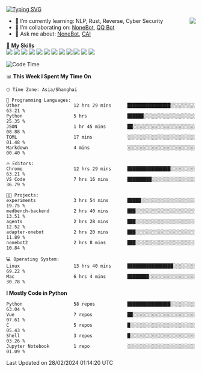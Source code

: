 [![Typing SVG](https://readme-typing-svg.herokuapp.com?size=25&duration=2500&color=8C43EA&vCenter=true&width=200&height=40&lines=Hi+there+%F0%9F%91%8B%F0%9F%8F%BB;I'm+yanyongyu)](https://git.io/typing-svg)

<a href="#">
  <img align="right" src="https://github-readme-stats.vercel.app/api?username=yanyongyu&count_private=true&show_icons=true&bg_color=15,f2f7fd,E0EAFC" />
</a>

- 🌱 I’m currently learning: NLP, Rust, Reverse, Cyber Security
- 👯 I’m collaborating on: [NoneBot](https://github.com/nonebot), [QQ Bot](https://github.com/Mrs4s/go-cqhttp)
- 💬 Ask me about: [NoneBot](https://github.com/nonebot), [CAI](https://github.com/cscs181/CAI)

🌟 **My Skills**  
![](https://img.shields.io/badge/-Python-3e74a2?style=flat-square&logo=Python&logoColor=fff)
![](https://img.shields.io/badge/-TypeScript-3178C6?style=flat-square&logo=TypeScript&logoColor=fff)
![](https://img.shields.io/badge/-Vue-4fc08d?style=flat-square&logo=Vue.js&logoColor=fff)
![](https://img.shields.io/badge/-React-2d98ce?style=flat-square&logo=React&logoColor=fff)
![](https://img.shields.io/badge/-FastAPI-009688?style=flat-square&logo=FastAPI&logoColor=fff)
![](https://img.shields.io/badge/-Linux-000000?style=flat-square&logo=Linux&logoColor=fff)
![](https://img.shields.io/badge/-Docker-2496ED?style=flat-square&logo=Docker&logoColor=fff)
![](https://img.shields.io/badge/-Kubernetes-326CE5?style=flat-square&logo=Kubernetes&logoColor=fff)
![](https://img.shields.io/badge/-GitHub%20Actions-2088FF?style=flat-square&logo=GitHubActions&logoColor=fff)
![](https://img.shields.io/badge/-PostgreSQL-4169E1?style=flat-square&logo=PostgreSQL&logoColor=fff)
![](https://img.shields.io/badge/-Redis-DC382D?style=flat-square&logo=Redis&logoColor=fff)
![](https://img.shields.io/badge/-MongoDB-47A248?style=flat-square&logo=MongoDB&logoColor=fff)

<!--START_SECTION:waka-->
![Code Time](http://img.shields.io/badge/Code%20Time-5%2C856%20hrs%2012%20mins-blue)

📊 **This Week I Spent My Time On** 

```text
🕑︎ Time Zone: Asia/Shanghai

💬 Programming Languages: 
Other                    12 hrs 29 mins      ████████████████░░░░░░░░░   63.21 % 
Python                   5 hrs               ██████░░░░░░░░░░░░░░░░░░░   25.35 % 
JSON                     1 hr 45 mins        ██░░░░░░░░░░░░░░░░░░░░░░░   08.88 % 
TOML                     17 mins             ░░░░░░░░░░░░░░░░░░░░░░░░░   01.48 % 
Markdown                 4 mins              ░░░░░░░░░░░░░░░░░░░░░░░░░   00.40 % 

🔥 Editors: 
Chrome                   12 hrs 29 mins      ████████████████░░░░░░░░░   63.21 % 
VS Code                  7 hrs 16 mins       █████████░░░░░░░░░░░░░░░░   36.79 % 

🐱‍💻 Projects: 
experiments              3 hrs 54 mins       █████░░░░░░░░░░░░░░░░░░░░   19.75 % 
medbench-backend         2 hrs 40 mins       ███░░░░░░░░░░░░░░░░░░░░░░   13.51 % 
agents                   2 hrs 28 mins       ███░░░░░░░░░░░░░░░░░░░░░░   12.52 % 
adapter-onebot           2 hrs 20 mins       ███░░░░░░░░░░░░░░░░░░░░░░   11.89 % 
nonebot2                 2 hrs 8 mins        ███░░░░░░░░░░░░░░░░░░░░░░   10.84 % 

💻 Operating System: 
Linux                    13 hrs 40 mins      █████████████████░░░░░░░░   69.22 % 
Mac                      6 hrs 4 mins        ████████░░░░░░░░░░░░░░░░░   30.78 % 
```

**I Mostly Code in Python** 

```text
Python                   58 repos            ████████████████░░░░░░░░░   63.04 % 
Vue                      7 repos             ██░░░░░░░░░░░░░░░░░░░░░░░   07.61 % 
C                        5 repos             █░░░░░░░░░░░░░░░░░░░░░░░░   05.43 % 
Shell                    3 repos             █░░░░░░░░░░░░░░░░░░░░░░░░   03.26 % 
Jupyter Notebook         1 repo              ░░░░░░░░░░░░░░░░░░░░░░░░░   01.09 % 
```




 Last Updated on 28/02/2024 01:14:20 UTC
<!--END_SECTION:waka-->
